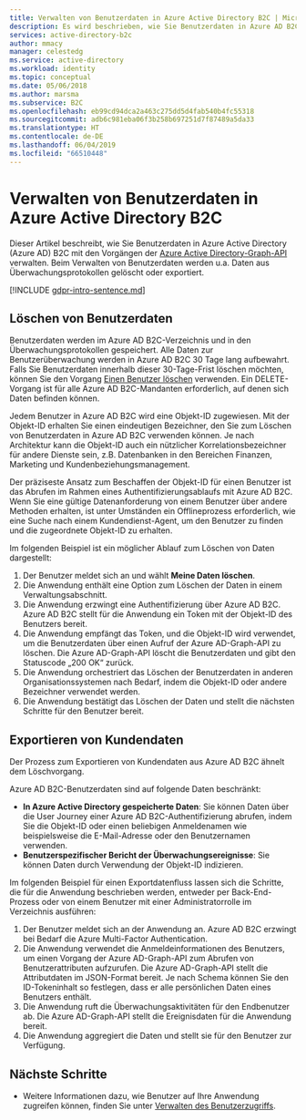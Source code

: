 ```yaml
---
title: Verwalten von Benutzerdaten in Azure Active Directory B2C | Microsoft-Dokumentation
description: Es wird beschrieben, wie Sie Benutzerdaten in Azure AD B2C löschen und exportieren.
services: active-directory-b2c
author: mmacy
manager: celestedg
ms.service: active-directory
ms.workload: identity
ms.topic: conceptual
ms.date: 05/06/2018
ms.author: marsma
ms.subservice: B2C
ms.openlocfilehash: eb99cd94dca2a463c275dd5d4fab540b4fc55318
ms.sourcegitcommit: adb6c981eba06f3b258b697251d7f87489a5da33
ms.translationtype: HT
ms.contentlocale: de-DE
ms.lasthandoff: 06/04/2019
ms.locfileid: "66510448"
---
```

# <a name="manage-user-data-in-azure-active-directory-b2c"></a>Verwalten von Benutzerdaten in Azure Active Directory B2C

 Dieser Artikel beschreibt, wie Sie Benutzerdaten in Azure Active Directory (Azure AD) B2C mit den Vorgängen der [Azure Active Directory-Graph-API](/previous-versions/azure/ad/graph/api/api-catalog) verwalten. Beim Verwalten von Benutzerdaten werden u.a. Daten aus Überwachungsprotokollen gelöscht oder exportiert.

[!INCLUDE [gdpr-intro-sentence.md](../../includes/gdpr-intro-sentence.md)]

## <a name="delete-user-data"></a>Löschen von Benutzerdaten

Benutzerdaten werden im Azure AD B2C-Verzeichnis und in den Überwachungsprotokollen gespeichert. Alle Daten zur Benutzerüberwachung werden in Azure AD B2C 30 Tage lang aufbewahrt. Falls Sie Benutzerdaten innerhalb dieser 30-Tage-Frist löschen möchten, können Sie den Vorgang [Einen Benutzer löschen](/previous-versions/azure/ad/graph/api/users-operations#DeleteUser) verwenden. Ein DELETE-Vorgang ist für alle Azure AD B2C-Mandanten erforderlich, auf denen sich Daten befinden können. 

Jedem Benutzer in Azure AD B2C wird eine Objekt-ID zugewiesen. Mit der Objekt-ID erhalten Sie einen eindeutigen Bezeichner, den Sie zum Löschen von Benutzerdaten in Azure AD B2C verwenden können. Je nach Architektur kann die Objekt-ID auch ein nützlicher Korrelationsbezeichner für andere Dienste sein, z.B. Datenbanken in den Bereichen Finanzen, Marketing und Kundenbeziehungsmanagement. 

Der präziseste Ansatz zum Beschaffen der Objekt-ID für einen Benutzer ist das Abrufen im Rahmen eines Authentifizierungsablaufs mit Azure AD B2C. Wenn Sie eine gültige Datenanforderung von einem Benutzer über andere Methoden erhalten, ist unter Umständen ein Offlineprozess erforderlich, wie eine Suche nach einem Kundendienst-Agent, um den Benutzer zu finden und die zugeordnete Objekt-ID zu erhalten. 

Im folgenden Beispiel ist ein möglicher Ablauf zum Löschen von Daten dargestellt:

1. Der Benutzer meldet sich an und wählt **Meine Daten löschen**.
2. Die Anwendung enthält eine Option zum Löschen der Daten in einem Verwaltungsabschnitt.
3. Die Anwendung erzwingt eine Authentifizierung über Azure AD B2C. Azure AD B2C stellt für die Anwendung ein Token mit der Objekt-ID des Benutzers bereit. 
4. Die Anwendung empfängt das Token, und die Objekt-ID wird verwendet, um die Benutzerdaten über einen Aufruf der Azure AD-Graph-API zu löschen. Die Azure AD-Graph-API löscht die Benutzerdaten und gibt den Statuscode „200 OK“ zurück.
5. Die Anwendung orchestriert das Löschen der Benutzerdaten in anderen Organisationssystemen nach Bedarf, indem die Objekt-ID oder andere Bezeichner verwendet werden.
6. Die Anwendung bestätigt das Löschen der Daten und stellt die nächsten Schritte für den Benutzer bereit.

## <a name="export-customer-data"></a>Exportieren von Kundendaten

Der Prozess zum Exportieren von Kundendaten aus Azure AD B2C ähnelt dem Löschvorgang.

Azure AD B2C-Benutzerdaten sind auf folgende Daten beschränkt:

- **In Azure Active Directory gespeicherte Daten**: Sie können Daten über die User Journey einer Azure AD B2C-Authentifizierung abrufen, indem Sie die Objekt-ID oder einen beliebigen Anmeldenamen wie beispielsweise die E-Mail-Adresse oder den Benutzernamen verwenden. 
- **Benutzerspezifischer Bericht der Überwachungsereignisse**: Sie können Daten durch Verwendung der Objekt-ID indizieren.

Im folgenden Beispiel für einen Exportdatenfluss lassen sich die Schritte, die für die Anwendung beschrieben werden, entweder per Back-End-Prozess oder von einem Benutzer mit einer Administratorrolle im Verzeichnis ausführen:

1. Der Benutzer meldet sich an der Anwendung an. Azure AD B2C erzwingt bei Bedarf die Azure Multi-Factor Authentication.
2. Die Anwendung verwendet die Anmeldeinformationen des Benutzers, um einen Vorgang der Azure AD-Graph-API zum Abrufen von Benutzerattributen aufzurufen. Die Azure AD-Graph-API stellt die Attributdaten im JSON-Format bereit. Je nach Schema können Sie den ID-Tokeninhalt so festlegen, dass er alle persönlichen Daten eines Benutzers enthält.
3. Die Anwendung ruft die Überwachungsaktivitäten für den Endbenutzer ab. Die Azure AD-Graph-API stellt die Ereignisdaten für die Anwendung bereit.
4. Die Anwendung aggregiert die Daten und stellt sie für den Benutzer zur Verfügung.

## <a name="next-steps"></a>Nächste Schritte

- Weitere Informationen dazu, wie Benutzer auf Ihre Anwendung zugreifen können, finden Sie unter [Verwalten des Benutzerzugriffs](manage-user-access.md).




